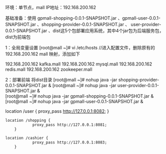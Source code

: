环境：单节点，mall IP地址：192.168.200.162

基础准备：使用 gpmall-shopping-0.0.1-SNAPSHOT.jar 、gpmall-user-0.0.1-SNAPSHOT.jar 、shopping-provider-0.0.1-SNAPSHOT.jar 、 user-provider-0.0.1-SNAPSHOT.jar 、dist这5个包部署应用系统，其中4个jar包为后端服务包，dist为前端包

1：全局变量设置
[root@mall ~]# vi /etc/hosts		//进入配置文件，删除原有的192.168.200.162 mall 映射，添加如下

192.168.200.162 kafka.mall
192.168.200.162 mysql.mall
192.168.200.162 redis.mall
192.168.200.162 zookeeper.mall

2：部署前端
将dist目录
[root@mall ~]# nohup java -jar shopping-provider-0.0.1-SNAPSHOT.jar &
[root@mall ~]# nohup java -jar user-provider-0.0.1-SNAPSHOT.jar &  
[root@mall ~]# nohup java -jar gpmall-shopping-0.0.1-SNAPSHOT.jar &
[root@mall ~]# nohup java -jar gpmall-user-0.0.1-SNAPSHOT.jar & 

 location /user {
                proxy_pass http://127.0.0.1:8082;
        }

    location /shopping {
                proxy_pass http://127.0.0.1:8081;
        }

    location /cashier {
                proxy_pass http://127.0.0.1:8083;
        }